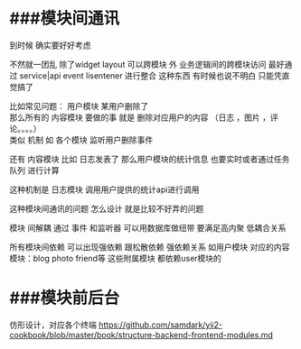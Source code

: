 ###模块间通讯 
===========

到时候 确实要好好考虑 

不然就一团乱  除了widget  layout 可以跨模块 外   业务逻辑间的跨模块访问 最好通过 service|api  event lisentener   进行整合     这种东西 有时候也说不明白 只能凭直觉搞了

比如常见问题：  用户模块  某用户删除了  
那么所有的 内容模块 要做的事 就是 删除对应用户的内容 （日志 ，图片 ，评论。。。。）  
类似 机制 如 各个模块 监听用户删除事件

还有 内容模块 比如 日志发表了  那么用户模块的统计信息 也要实时或者通过任务队列 进行计算

这种机制是 日志模块 调用用户提供的统计api进行调用

这种模块间通讯的问题 怎么设计 就是比较不好弄的问题

模块 间解耦 
通过 事件    和监听器    可以用数据库做纽带  要满足高内聚 低耦合关系

所有模块间依赖 可以出现强依赖 跟松散依赖   强依赖关系 如用户模块 对应的内容模块：blog photo friend等   这些附属模块 都依赖user模块的


###模块前后台
==============
仿形设计，对应各个终端
https://github.com/samdark/yii2-cookbook/blob/master/book/structure-backend-frontend-modules.md
